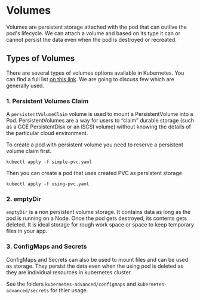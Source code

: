 # Volumes

Volumes are persistent storage attached with the pod that can outlive the pod's lifecycle. We can attach a volume and based on its type it can or cannot persist the data even when the pod is destroyed or recreated.

## Types of Volumes

There are several types of volumes options available in Kubernetes. You can find a full list [on this link](https://kubernetes.io/docs/concepts/storage/volumes/#types-of-volumes). We are going to discuss few which are generally used.

### 1. Persistent Volumes Claim

A `persistentVolumeClaim` volume is used to mount a PersistentVolume into a Pod. PersistentVolumes are a way for users to “claim” durable storage (such as a GCE PersistentDisk or an iSCSI volume) without knowing the details of the particular cloud environment.

To create a pod with persistent volume you need to reserve a persistent volume claim first.
```
kubectl apply -f simple-pvc.yaml
```

Then you can create a pod that uses created PVC as persistent storage
```
kubectl apply -f using-pvc.yaml
```

### 2. emptyDir

`emptyDir` is a non persistent volume storage. It contains data as long as the pod is running on a Node. Once the pod gets destroyed, its contents gets deleted. It is ideal storage for rough work space or space to keep temporary files in your app.

### 3. ConfigMaps and Secrets

ConfigMaps and Secrets can also be used to mount files and can be used as storage. They persist the data even when the using pod is deleted as they are individual resources in kubernetes cluster.

See the folders `kubernetes-advanced/configmaps` and `kubernetes-advanced/secrets` for thier usage.